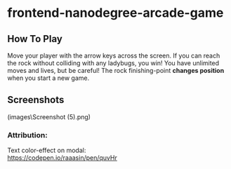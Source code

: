 frontend-nanodegree-arcade-game
===============================

## How To Play
Move your player with the arrow keys across the screen.  If you can reach the rock without colliding with any ladybugs, you win!  You have unlimited moves and lives, but be careful!  The rock finishing-point **changes position** when you start a new game.

## Screenshots
(images\Screenshot (5).png)
### Attribution:
Text color-effect on modal:<br>
https://codepen.io/raaasin/pen/quvHr

